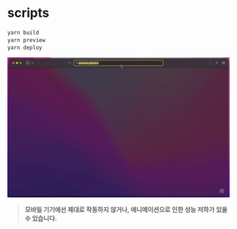 # scripts
```sh
yarn build
yarn preview
yarn deploy
```

![preview](./resource/preview.gif)

> **모바일 기기에선 제대로 작동하지 않거나, 애니메이션으로 인한 성능 저하가 있을 수 있습니다.**